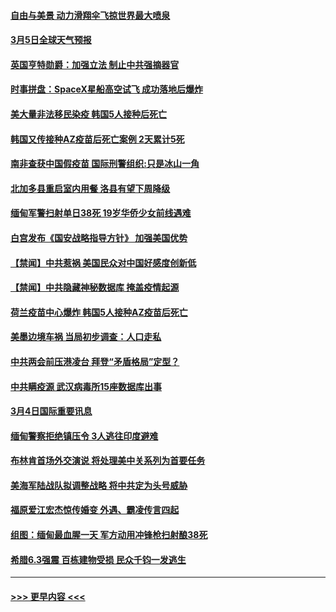 #### [自由与美景 动力滑翔伞飞掠世界最大喷泉](../pages/prog202/a103067169.md?t=03051051) 
#### [3月5日全球天气预报](../pages/prog202/a103067106.md?t=03051051) 
#### [英国亨特勋爵：加强立法 制止中共强摘器官](../pages/prog202/a103067101.md?t=03051051) 
#### [时事拼盘：SpaceX星船高空试飞 成功落地后爆炸](../pages/prog202/a103067089.md?t=03051051) 
#### [美大量非法移民染疫 韩国5人接种后死亡](../pages/prog202/a103067072.md?t=03051051) 
#### [韩国又传接种AZ疫苗后死亡案例 2天累计5死](../pages/prog202/a103067040.md?t=03051051) 
#### [南非查获中国假疫苗 国际刑警组织:只是冰山一角](../pages/prog202/a103067025.md?t=03051051) 
#### [北加多县重启室内用餐 洛县有望下周降级](../pages/prog202/a103066926.md?t=03051051) 
#### [缅甸军警扫射单日38死 19岁华侨少女前线遇难](../pages/prog202/a103066930.md?t=03051051) 
#### [白宫发布《国安战略指导方针》 加强美国优势](../pages/prog202/a103066911.md?t=03051051) 
#### [【禁闻】中共惹祸 美国民众对中国好感度创新低](../pages/prog202/a103066891.md?t=03051051) 
#### [【禁闻】中共隐藏神秘数据库 掩盖疫情起源](../pages/prog202/a103066895.md?t=03051051) 
#### [荷兰疫苗中心爆炸 韩国5人接种AZ疫苗后死亡](../pages/prog202/a103066869.md?t=03051051) 
#### [美墨边境车祸 当局初步调查：人口走私](../pages/prog202/a103066797.md?t=03051051) 
#### [中共两会前压港凌台 拜登“矛盾格局”定型？](../pages/prog202/a103066694.md?t=03051051) 
#### [中共瞒疫源 武汉病毒所15座数据库出事](../pages/prog202/a103066678.md?t=03051051) 
#### [3月4日国际重要讯息](../pages/prog202/a103066690.md?t=03051051) 
#### [缅甸警察拒绝镇压令 3人逃往印度避难](../pages/prog202/a103066664.md?t=03051051) 
#### [布林肯首场外交演说 将处理美中关系列为首要任务](../pages/prog202/a103066663.md?t=03051051) 
#### [美海军陆战队拟调整战略 将中共定为头号威胁](../pages/prog202/a103066649.md?t=03051051) 
#### [福原爱江宏杰惊传婚变 外遇、霸凌传言四起](../pages/prog202/a103066531.md?t=03051051) 
#### [组图：缅甸最血腥一天 军方动用冲锋枪扫射酿38死](../pages/prog202/a103066424.md?t=03051051) 
#### [希腊6.3强震 百栋建物受损 民众千钧一发逃生](../pages/prog202/a103066492.md?t=03051051) 

----
#### [ >>> 更早内容 <<< ](../indexes/prog202-earlier.md)
